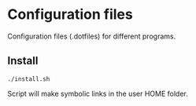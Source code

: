 # Configuration files

Configuration files (.dotfiles) for different programs.

## Install

```shell
./install.sh
```

Script will make symbolic links in the user HOME folder.
